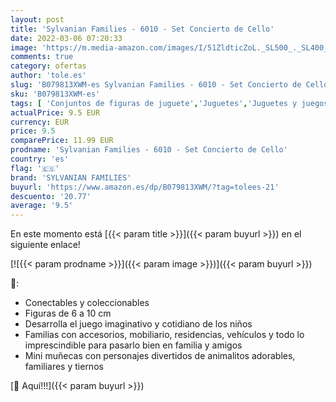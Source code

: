 ```yaml
---
layout: post
title: 'Sylvanian Families - 6010 - Set Concierto de Cello'
date: 2022-03-06 07:20:33
image: 'https://m.media-amazon.com/images/I/51ZldticZoL._SL500_._SL400_.jpg'
comments: true
category: ofertas
author: 'tole.es'
slug: 'B079813XWM-es Sylvanian Families - 6010 - Set Concierto de Cello'
sku: 'B079813XWM-es'
tags: [ 'Conjuntos de figuras de juguete','Juguetes','Juguetes y juegos','Muñecos y figuras','families','sylvanian','sylvanian families', ]
actualPrice: 9.5 EUR
currency: EUR
price: 9.5
comparePrice: 11.99 EUR
prodname: 'Sylvanian Families - 6010 - Set Concierto de Cello'
country: 'es'
flag: '🇪🇸'
brand: 'SYLVANIAN FAMILIES'
buyurl: 'https://www.amazon.es/dp/B079813XWM/?tag=tolees-21'
descuento: '20.77'
average: '9.5'
---
```


En este momento está [{{< param title >}}]({{< param buyurl >}}) en el siguiente enlace!

[![{{< param prodname >}}]({{< param image >}})]({{< param buyurl >}})

🔎:

- Conectables y coleccionables
- Figuras de 6 a 10 cm
- Desarrolla el juego imaginativo y cotidiano de los niños
- Familias con accesorios, mobiliario, residencias, vehículos y todo lo imprescindible para pasarlo bien en familia y amigos
- Mini muñecas con personajes divertidos de animalitos adorables, familiares y tiernos

[🛒 Aquí!!!]({{< param buyurl >}})
